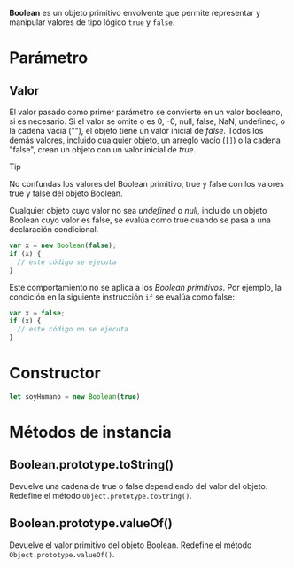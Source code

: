 **Boolean** es un objeto primitivo envolvente que permite representar y manipular valores de tipo lógico `true` y `false`.

# Parámetro

## Valor

El valor pasado como primer parámetro se convierte en un valor booleano, si es necesario. Si el valor se omite o es 0, -0, null, false, NaN, undefined, o la cadena vacía (""), el objeto tiene un valor inicial de _false_. Todos los demás valores, incluido cualquier objeto, un arreglo vacío (`[]`) o la cadena "false", crean un objeto con un valor inicial de _true_.

> [!tip] 
> No confundas los valores del Boolean primitivo, true y false con los valores true y false del objeto Boolean.

Cualquier objeto cuyo valor no sea _undefined_ o _null_, incluido un objeto Boolean cuyo valor es false, se evalúa como true cuando se pasa a una declaración condicional.

```js
var x = new Boolean(false);
if (x) {
  // este código se ejecuta
}
```

Este comportamiento no se aplica a los _Boolean primitivos_. Por ejemplo, la condición en la siguiente instrucción `if` se evalúa como false:

```js
var x = false;
if (x) {
  // este código no se ejecuta
}
```

# Constructor

```js
let soyHumano = new Boolean(true)
```

# Métodos de instancia

## Boolean.prototype.toString()
Devuelve una cadena de true o false dependiendo del valor del objeto. Redefine el método `Object.prototype.toString()`.

## Boolean.prototype.valueOf()
Devuelve el valor primitivo del objeto Boolean. Redefine el método `Object.prototype.valueOf()`.


